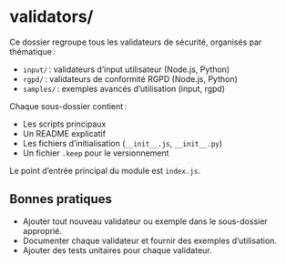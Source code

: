 # validators/

Ce dossier regroupe tous les validateurs de sécurité, organisés par thématique :

- `input/` : validateurs d’input utilisateur (Node.js, Python)
- `rgpd/` : validateurs de conformité RGPD (Node.js, Python)
- `samples/` : exemples avancés d’utilisation (input, rgpd)

Chaque sous-dossier contient :
- Les scripts principaux
- Un README explicatif
- Les fichiers d’initialisation (`__init__.js`, `__init__.py`)
- Un fichier `.keep` pour le versionnement

Le point d’entrée principal du module est `index.js`.

## Bonnes pratiques
- Ajouter tout nouveau validateur ou exemple dans le sous-dossier approprié.
- Documenter chaque validateur et fournir des exemples d’utilisation.
- Ajouter des tests unitaires pour chaque validateur.
